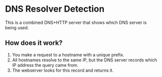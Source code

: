 # DNS Resolver Detection

This is a combined DNS+HTTP server that shows which DNS server is being used.


## How does it work?

1. You make a request to a hostname with a unique prefix.
2. All hostnames resolve to the same IP, but the DNS server records which IP address the query came from.
3. The webserver looks for this record and returns it.

